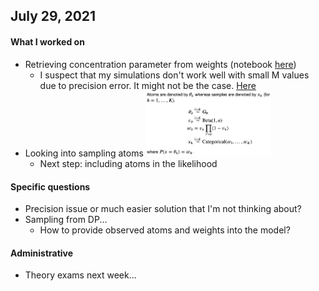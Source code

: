 ## July 29, 2021

#### What I worked on

- Retrieving concentration parameter from weights (notebook [here](https://github.com/larryshamalama/pymc3-playground/blob/master/notebooks/progress/dp-recover-basic-parameters.ipynb))
	- I suspect that my simulations don't work well with small M values due to precision error. It might not be the case. [Here](https://github.com/larryshamalama/pymc3-playground/blob/master/notebooks/shortcomings/replicate-precision-error.ipynb)
- Looking into sampling atoms <img src="dp-sampling.png" alt="drawing" width="200"/>
	- Next step: including atoms in the likelihood

#### Specific questions

- Precision issue or much easier solution that I'm not thinking about?
- Sampling from DP...
	- How to provide observed atoms and weights into the model?

#### Administrative

- Theory exams next week... 
